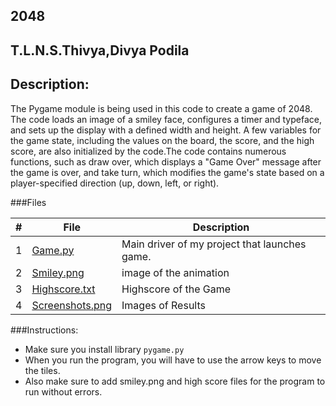## 2048
## T.L.N.S.Thivya,Divya Podila
## Description:

The Pygame module is being used in this code to create a game of 2048. The code loads an image of a smiley face, configures a timer and typeface, and sets up the 
display with a defined width and height. A few variables for the game state, including the values on the board, the score, and the high score, are also initialized by
the code.The code contains numerous functions, such as draw over, which displays a "Game Over" message after the game is over, and take turn, which modifies the game's
state based on a player-specified direction (up, down, left, or right). 

###Files

|   #   | File                                                     | Description                                        |
| :---: | ---------------------------------------------------------| -------------------------------------------------- |
|   1   | [Game.py](/Assignments/02-P01/game.py)                   | Main driver of my project that launches game.      |
|   2   | [Smiley.png](/Assignments/02-P01/smiley.png)             | image of the animation                             |     
|   3   | [Highscore.txt](/Assignments/02-P01/highscore.txt)       | Highscore of the Game                              |
|   4   | [Screenshots.png](/Assignments/02-P01/Screenshots.png)           | Images of Results                                  |

###Instructions:
- Make sure you install library `pygame.py`
- When you run the program, you will have to use the arrow keys to move the tiles.
- Also make sure to add smiley.png and high score files for the program to run without errors.
